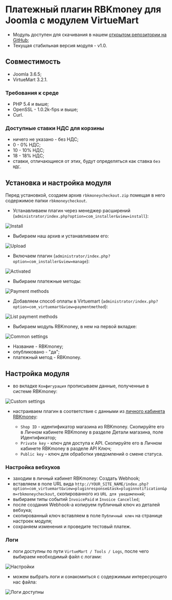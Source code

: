 # Платежный плагин RBKmoney для Joomla с модулем VirtueMart

- Модуль доступен для скачивания в нашем [открытом репозитории на GitHub](https://github.com/rbkmoney/rbkmoney-cms-joomla-virtuemart/releases/latest);
- Текущая стабильная версия модуля - v1.0.

## Совместимость

- Joomla 3.6.5;
- VirtueMart 3.2.1.

### Требования к среде

- PHP 5.4 и выше;
- OpenSSL - 1.0.2k-fips и выше;
- Curl.

### Доступные ставки НДС для корзины

- ничего не указано - без НДС;
- 0 - 0% НДС;
- 10 - 10% НДС;
- 18 - 18% НДС;
- ставки, отличающиеся от этих, будут определяться как ставка `без НДС`.

## Установка и настройка модуля

Перед установкой, создаем архив `rbkmoneycheckout.zip` помещая в него содержимое папки `rbkmoneycheckout`.

- Устанавливаем плагин через менеджер расширений (`administrator/index.php?option=com_installer&view=install`):

![Install](img//install.png)

- Выбираем наш архив и устанавливаем его:

![Upload](img//upload.png)

- Включаем плагин (`administrator/index.php?option=com_installer&view=manage`):

![Activated](img//activated.png)

- Выбираем платежные методы:

![Payment methods](img//payment_methods.png)

- Добавляем способ оплаты в Virtuemart (`administrator/index.php?option=com_virtuemart&view=paymentmethod`):

![List payment methods](img//list_payment_methods.png)

- Выбираем модуль RBKmoney, в нем на первой вкладке:

![Сommon settings](img//common_settings.png)

- Название - RBKmoney;
- опубликовано - "да";
- платежный метод - RBKmoney.

## Настройка модуля

- во вкладке `Конфигурация` прописываем данные, полученные в системе RBKmoney:

![Custom settings](img//custom_settings.png)

- настраиваем плагин в соответствие с данными из [личного кабинета RBKmoney](https://dashboard.rbk.money):

	- `Shop ID` - идентификатор магазина из RBKmoney. Скопируйте его в Личном кабинете RBKmoney в разделе Детали магазина, поле Идентификатор;
	- `Private key` - ключ для доступа к API. Скопируйте его в Личном кабинете RBKmoney в разделе API Ключ;
	- `Public key` - ключ для обработки уведомлений о смене статуса.

### Настройка вебхуков

- заходим в личный кабинет RBKmoney: Создать Webhook;
- вставляем в поле URL вида `http://YOUR_SITE_NAME/index.php?option=com_virtuemart&view=pluginresponse&task=pluginnotification&pm=rbkmoneycheckout`, скопированного из `URL для уведомлений`;
- выбираем типы событий `InvoicePaid` и `Invoice Canсelled`;
- после создания Webhook-а копируем публичный ключ из деталей вебхука;
- скопированный ключ вставляем в поле `Публичный ключ` на странице настроек модуля;
- сохраняем изменения и проведите тестовый платеж.

### Логи

- логи доступны по пути `VirtueMart / Tools / Logs`, после чего выбираем необходимый файл с логами:

![Настройки](img//virtuemart.png)

- можем выбрать логи и ознакомиться с содержимым интересующего нас файла:

![Логи доступны](img//logs.png)
